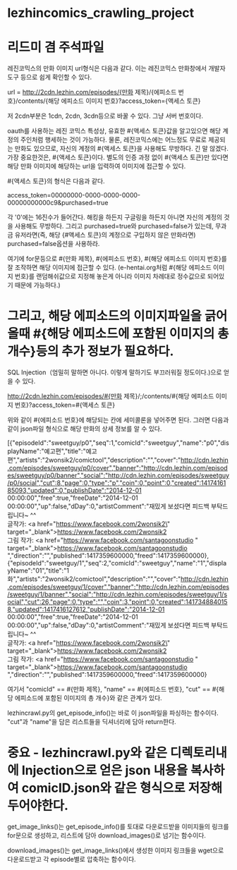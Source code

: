 # lezhincomics_crawling_project

# 리드미 겸 주석파일

레진코믹스의 만화 이미지 url형식은 다음과 같다. 이는 레진코믹스 만화창에서 개발자 도구 등으로 쉽게 확인할 수 있다.

url = http://2cdn.lezhin.com/episodes/{만화 제목}/{에피소드 번호}/contents/{해당 에피소드 이미지 번호}?access_token={액세스 토큰}

저 2cdn부분은 1cdn, 2cdn, 3cdn등으로 바꿀 수 있다. 그냥 서버 번호이다.

oauth를 사용하는 레진 코믹스 특성상, 유효한 #{액세스 토큰}값을 알고있으면 해당 계정의 주인처럼 행세하는 것이 가능하다. 물론, 레진코믹스에는 어느정도 무료로 제공되는 만화도 있으므로, 자신의 계정의 #{액세스 토큰}을 사용해도 무방하다. 긴 말 않겠다. 가장 중요한것은, #{액세스 토큰}이다. 별도의 인증 과정 없이 #{액세스 토큰}만 있다면 해당 만화 이미지에 해당하는 url을 입력하여 이미지에 접근할 수 있다.

#{액세스 토큰}의 형식은 다음과 같다.

access_token=00000000-0000-0000-0000-00000000000c9&purchased=true

각 '0'에는 16진수가 들어간다. 해킹을 하든지 구글링을 하든지 아니면 자신의 계정의 것을 사용해도 무방하다. 그리고 purchased=true와 purchased=false가 있는데, 무과금 유저라면(즉, 해당 {#액세스 토큰}의 계정으로 구입하지 않은 만화라면) purchased=false옵션을 사용하라.

여기에 for문등으로 #{만화 제목}, #{에피소드 번호}, #{해당 에피소드 이미지 번호}를 잘 조작하면 해당 이미지에 접근할 수 있다. (e-hentai.org처럼 #{해당 에피소드 이미지 번호}를 랜덤해쉬값으로 지정해 놓은게 아니라 이미지 차례대로 정수값으로 되어있기 때문에 가능하다.)

# 그리고, 해당 에피소드의 이미지파일을 긁어올때 #{해당 에피소드에 포함된 이미지의 총 개수}등의 추가 정보가 필요하다. 
SQL Injection（엄밀히 말하면 아니다. 이렇게 말하기도 부끄러워질 정도이다.)으로 얻을 수 있다.

http://2cdn.lezhin.com/episodes/#{만화 제목}/;/contents/#{해당 에피소드 이미지 번호}?access_token=#{액세스 토큰}

위와 같이 #{에피소드 번호}에 해당되는 칸에 세미콜론을 넣어주면 된다. 그러면 다음과 같이 json파일 형식으로 해당 만화의 상세 정보를 알 수 있다.

[{"episodeId":"sweetguy/p0","seq":1,"comicId":"sweetguy","name":"p0","displayName":"예고편","title":"예고편","artists":"2wonsik2/comictool","description":"","cover":"http://cdn.lezhin.com/episodes/sweetguy/p0/cover","banner":"http://cdn.lezhin.com/episodes/sweetguy/p0/banner","social":"http://cdn.lezhin.com/episodes/sweetguy/p0/social","cut":8,"page":0,"type":"p","coin":0,"point":0,"created":1417416185093,"updated":0,"publishDate":"2014-12-01 00:00:00","free":true,"freeDate":"2014-12-01 00:00:00","up":false,"dDay":0,"artistComment":"재밌게 보셨다면 피드백 부탁드립니다~ ^^<br>글작가: <a href=\"https://www.facebook.com/2wonsik2\" target=\"_blank\">https://www.facebook.com/2wonsik2</a><br>그림 작가: <a href=\"https://www.facebook.com/santagoonstudio \" target=\"_blank\">https://www.facebook.com/santagoonstudio </a>","direction":"","published":1417359600000,"freed":1417359600000},{"episodeId":"sweetguy/1","seq":2,"comicId":"sweetguy","name":"1","displayName":"01","title":"1화","artists":"2wonsik2/comictool","description":"","cover":"http://cdn.lezhin.com/episodes/sweetguy/1/cover","banner":"http://cdn.lezhin.com/episodes/sweetguy/1/banner","social":"http://cdn.lezhin.com/episodes/sweetguy/1/social","cut":26,"page":0,"type":"","coin":3,"point":0,"created":1417348840158,"updated":1417416127612,"publishDate":"2014-12-01 00:00:00","free":true,"freeDate":"2014-12-01 00:00:00","up":false,"dDay":0,"artistComment":"재밌게 보셨다면 피드백 부탁드립니다~ ^^<br>글작가: <a href=\"https://www.facebook.com/2wonsik2\" target=\"_blank\">https://www.facebook.com/2wonsik2</a><br>그림 작가: <a href=\"https://www.facebook.com/santagoonstudio \" target=\"_blank\">https://www.facebook.com/santagoonstudio </a>","direction":"","published":1417359600000,"freed":1417359600000}

여기서 "comicId" == #{만화 제목}, "name" == #{에피소드 번호}, "cut" == #{해당 에피소드에 포함된 이미지의 총 개수}와 같은 관계가 있다.

lezhincrawl.py의 get_episode_info()는 바로 이 json파일을 파싱하는 함수이다. "cut"과 "name"을 담은 리스트들을 딕셔너리에 담아 return한다.

#			중요 - lezhincrawl.py와 같은 디렉토리내에 Injection으로 얻은 json 내용을 복사하여 comicID.json와 같은 형식으로 저장해두어야한다.


get_image_links()는 get_episode_info()를 토대로 다운로드받을 이미지들의 링크를 for문으로 생성하고, 리스트에 담아 download_images()로 넘기는 함수이다.

download_images()는 get_image_links()에서 생성한 이미지 링크들을 wget으로 다운로드받고 각 episode별로 압축하는 함수이다.
